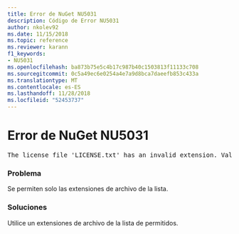```yaml
---
title: Error de NuGet NU5031
description: Código de Error NU5031
author: nkolev92
ms.date: 11/15/2018
ms.topic: reference
ms.reviewer: karann
f1_keywords:
- NU5031
ms.openlocfilehash: ba873b75e5c4b17c987b40c1503813f11133c708
ms.sourcegitcommit: 0c5a49ec6e0254a4e7a9d8bca7daeefb853c433a
ms.translationtype: MT
ms.contentlocale: es-ES
ms.lasthandoff: 11/28/2018
ms.locfileid: "52453737"
---
```

# <a name="nuget-error-nu5031"></a>Error de NuGet NU5031
<pre>The license file 'LICENSE.txt' has an invalid extension. Valid options are .txt, .md or none.</pre>

### <a name="issue"></a>Problema

Se permiten solo las extensiones de archivo de la lista.

### <a name="solution"></a>Soluciones

Utilice un extensiones de archivo de la lista de permitidos. 